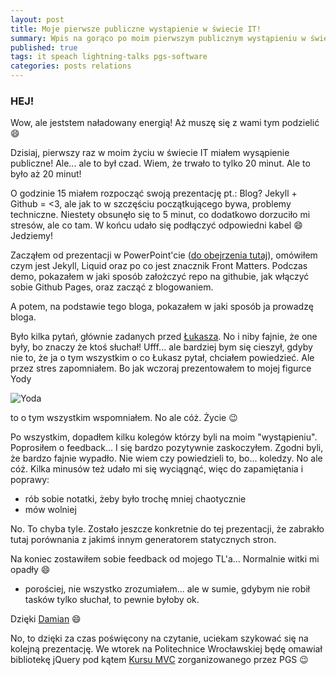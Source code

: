 ```yaml
---
layout: post
title: Moje pierwsze publiczne wystąpienie w świecie IT!
summary: Wpis na gorąco po moim pierwszym publicznym wystąpieniu w świecie IT. Był to Lightning Talks pt. Blog? Jekyll + Github = <3
published: true
tags: it speach lightning-talks pgs-software
categories: posts relations
--- 
```


### HEJ!

Wow, ale jeststem naładowany energią! Aż muszę się z wami tym podzielić :smile:

Dzisiaj, pierwszy raz w moim życiu w świecie IT miałem wysąpienie publiczne! Ale... ale to był czad. Wiem, że trwało to tylko 20 minut. Ale to było aż 20 minut! 
<!--more-->
O godzinie 15 miałem rozpocząć swoją prezentację pt.: Blog? Jekyll + Github = <3, ale jak to w szczęściu początkującego bywa, problemy techniczne. Niestety obsunęło się to 5 minut, co dodatkowo dorzuciło mi stresów, ale co tam. W końcu udało się podłączyć odpowiedni kabel :smile: Jedziemy!

Zacząłem od prezentacji w PowerPoint'cie ([do obejrzenia tutaj](https://speakerdeck.com/szymczakk/blog-jekyll-plus-github-equals)), omówiłem czym jest Jekyll, Liquid oraz po co jest znacznik Front Matters. Podczas demo, pokazałem w jaki sposób założczyć repo na githubie, jak włączyć sobie Github Pages, oraz zacząć z blogowaniem.

A potem, na podstawie tego bloga, pokazałem w jaki sposób ja prowadzę bloga. 

Było kilka pytań, głównie zadanych przed [Łukasza](http://kurzyniec.pl/). No i niby fajnie, że one były, bo znaczy że ktoś słuchał! Ufff... ale bardziej bym się cieszył, gdyby nie to, że ja o tym wszystkim o co Łukasz pytał, chciałem powiedzieć. Ale przez stres zapomniałem. Bo jak wczoraj prezentowałem to mojej figurce Yody

<img src="{{site.baserl}}/images/yoda.jpg" alt="Yoda" />

to o tym wszystkim wspomniałem. No ale cóż. Życie :wink:

Po wszystkim, dopadłem kilku kolegów którzy byli na moim "wystąpieniu". Poprosiłem o feedback... I się bardzo pozytywnie zaskoczyłem. Zgodni byli, że bardzo fajnie wypadło. Nie wiem czy powiedzieli to, bo... koledzy. No ale cóż. Kilka minusów też udało mi się wyciągnąć, więc do zapamiętania i poprawy:

- rób sobie notatki, żeby było trochę mniej chaotycznie
- mów wolniej

No. To chyba tyle. Zostało jeszcze konkretnie do tej prezentacji, że zabrakło tutaj porównania z jakimś innym generatorem statycznych stron.

Na koniec zostawiłem sobie feedback od mojego TL'a... Normalnie witki mi opadły :smile:

- porościej, nie wszystko zrozumiałem... ale w sumie, gdybym nie robił tasków tylko słuchał, to pewnie byłoby ok. 

Dzięki [Damian](http://flatplanet.pl/) :smile:

No, to dzięki za czas poświęcony na czytanie, uciekam szykować się na kolejną prezentację. We wtorek na Politechnice Wrocławskiej będę omawiał bibliotekę jQuery pod kątem [Kursu MVC](https://softwaretalks.pl/events/event/kurs-net/) zorganizowanego przez PGS :wink:
